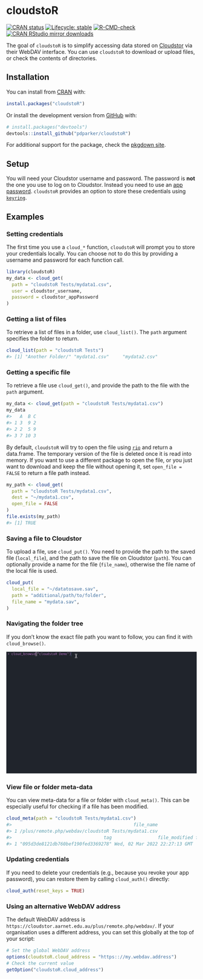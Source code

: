 
<!-- README.md is generated from README.Rmd. Please edit that file -->

# cloudstoR

<!-- badges: start -->

[![CRAN
status](https://www.r-pkg.org/badges/version/cloudstoR)](https://CRAN.R-project.org/package=cloudstoR)
[![Lifecycle:
stable](https://img.shields.io/badge/lifecycle-stable-brightgreen.svg)](https://lifecycle.r-lib.org/articles/stages.html#stable)
[![R-CMD-check](https://github.com/pdparker/cloudstoR/workflows/R-CMD-check/badge.svg)](https://github.com/pdparker/cloudstoR/actions)
[![CRAN RStudio mirror
downloads](https://cranlogs.r-pkg.org/badges/last-month/cloudstoR?color=blue)](https://r-pkg.org/pkg/cloudstoR)
<!-- badges: end -->

The goal of `cloudstoR` is to simplify accessing data stored on
[Cloudstor](https://cloudstor.aarnet.edu.au/) via their WebDAV
interface. You can use `cloudstoR` to download or upload files, or check
the contents of directories.

## Installation

You can install from
[CRAN](https://cran.r-project.org/package=cloudstoR) with:

``` r
install.packages("cloudstoR")
```

Or install the development version from
[GitHub](https://github.com/pdparker/cloudstoR) with:

``` r
# install.packages("devtools")
devtools::install_github("pdparker/cloudstoR")
```

For additional support for the package, check the [pkgdown
site](https://pdparker.github.io/cloudstoR/).

## Setup

You will need your Cloudstor username and password. The password is
**not** the one you use to log on to Cloudstor. Instead you need to use
an [app
password](https://support.aarnet.edu.au/hc/en-us/articles/236034707-How-do-I-manage-change-my-passwords-).
`cloudstoR` provides an option to store these credentials using
[`keyring`](https://github.com/r-lib/keyring).

## Examples

### Setting credentials

The first time you use a `cloud_*` function, `cloudstoR` will prompt you
to store your credentials locally. You can choose not to do this by
providing a username and password for each function call.

``` r
library(cloudstoR)
my_data <- cloud_get(
  path = "cloudstoR Tests/mydata1.csv",
  user = cloudstor_username,
  password = cloudstor_appPassword
)
```

### Getting a list of files

To retrieve a list of files in a folder, use `cloud_list()`. The `path`
argument specifies the folder to return.

``` r
cloud_list(path = "cloudstoR Tests")
#> [1] "Another Folder/" "mydata1.csv"     "mydata2.csv"
```

### Getting a specific file

To retrieve a file use `cloud_get()`, and provide the path to the file
with the `path` argument.

``` r
my_data <- cloud_get(path = "cloudstoR Tests/mydata1.csv")
my_data
#>   A  B C
#> 1 3  9 2
#> 2 2  5 9
#> 3 7 10 3
```

By default, `cloudstoR` will try to open the file using
[`rio`](https://github.com/leeper/rio) and return a data.frame. The
temporary version of the file is deleted once it is read into memory. If
you want to use a different package to open the file, or you just want
to download and keep the file without opening it, set
`open_file = FALSE` to return a file path instead.

``` r
my_path <- cloud_get(
  path = "cloudstoR Tests/mydata1.csv",
  dest = "~/mydata1.csv",
  open_file = FALSE
)
file.exists(my_path)
#> [1] TRUE
```

### Saving a file to Cloudstor

To upload a file, use `cloud_put()`. You need to provide the path to the
saved file (`local_file`), and the path to save the file on Cloudstor
(`path`). You can optionally provide a name for the file (`file_name`),
otherwise the file name of the local file is used.

``` r
cloud_put(
  local_file = "~/datatosave.sav",
  path = "additional/path/to/folder",
  file_name = "mydata.sav",
)
```

### Navigating the folder tree

If you don’t know the exact file path you want to follow, you can find
it with `cloud_browse()`.

![Example of `cloud_browse`](man/figures/cloud_browse_demo.gif)

### View file or folder meta-data

You can view meta-data for a file or folder with `cloud_meta()`. This
can be especially useful for checking if a file has been modified.

``` r
cloud_meta(path = "cloudstoR Tests/mydata1.csv")
#>                                             file_name
#> 1 /plus/remote.php/webdav/cloudstoR Tests/mydata1.csv
#>                                  tag                 file_modified file_size
#> 1 "095d3de8121db760bef190fed3369278" Wed, 02 Mar 2022 22:27:13 GMT        35
```

### Updating credentials

If you need to delete your credentials (e.g., because you revoke your
app password), you can restore them by calling `cloud_auth()` directly:

``` r
cloud_auth(reset_keys = TRUE)
```

### Using an alternative WebDAV address

The default WebDAV address is
`https://cloudstor.aarnet.edu.au/plus/remote.php/webdav/`. If your
organisation uses a different address, you can set this globally at the
top of your script:

``` r
# Set the global WebDAV address
options(cloudstoR.cloud_address = "https:://my.webdav.address")
# Check the current value
getOption("cloudstoR.cloud_address")
```
